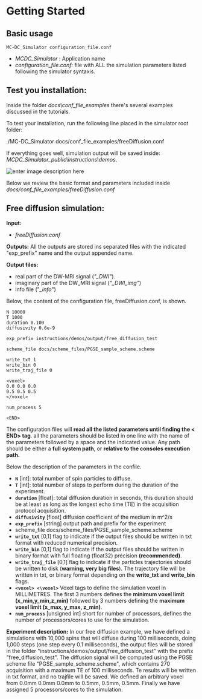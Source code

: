 # Getting Started

## Basic usage 

    MC-DC_Simulator configuration_file.conf

 - *MCDC_Simulator* :  Application name
 - *configuration_file.conf:* file with ALL the simulation parameters listed following the simulator syntaxis. 

## Test you installation: 

Inside the folder *docs\conf_file_examples* there's several examples discussed in the tutorials.

To test your installation, run the following line placed in the simulator root folder: 

  ./MC-DC_Simulator docs/conf_file_examples/freeDiffusion.conf 

If everything goes well, simulation output will be saved inside: *MCDC_Simulator_public\instructions\demos*.

![enter image description here](https://user-images.githubusercontent.com/4105920/80267704-b2c06a80-86a2-11ea-9706-daf9ab7eae6e.gif)

Below we review the basic format and parameters included inside *docs/conf_file_examples/freeDiffusion.conf* 

## Free diffusion simulation:  

**Input:** 
 - *freeDiffusion.conf*
 
**Outputs:** 
All the outputs are stored ins separated files with the indicated "exp_prefix" name and the output appended name. 

**Output files:** 
 - real part of the DW-MRI signal (*"_DWI"*).
 - imaginary part of the DW_MRI signal (*"_DWI_img"*)
 - info file ("*_info*")
 
Below, the content of the configuration file, freeDiffusion.conf, is shown. 

    N 10000
    T 1000
    duration 0.100
    diffusivity 0.6e-9
    
    exp_prefix instructions/demos/output/free_diffusion_test
    
    scheme_file docs/scheme_files/PGSE_sample_scheme.scheme
    
    write_txt 1
    write_bin 0
    write_traj_file 0
    
    <voxel>
    0.0 0.0 0.0
    0.5 0.5 0.5
    </voxel>
    
    num_process 5
    
    <END>

The configuration files will **read all the listed parameters until finding  the 
< END> tag**. all the parameters should be listed in one line with the name of the parameters followed by a space and the indicated value. Any path should be either a **full system path**, or **relative to the consoles execution path.**

Below the description of the parameters in the confile.

 - **`N`** [int]: total number of spin particles to diffuse.
 - **`T`** [int]: total number of steps to perform during the duration of the experiment. 
 - **`duration`** [float]: total diffusion duration in seconds, this duration should be at least as long as the longest echo time (TE) in the acquisition protocol  acquisition.
 - **`diffusivity`** [float] diffusion coefficient of the medium in m^2/s
 - **`exp_prefix`** [string] output path and prefix for the experiment 
 - scheme_file docs/scheme_files/PGSE_sample_scheme.scheme
 - **`write_txt`** [0,1]  flag to indicate if the output files should be written in txt format with reduced numerical precision.
 -  **`write_bin`** [0,1] flag to indicate if the output files should be written in binary format with full floating (float32)  precision **(recommended)**.
 -  **`write_traj_file`** [0,1] flag to indicate if the particles trajectories should be written to disk (**warning, very big files**). The trajectory file will be written in txt, or binary format depending on the **write_txt** and **write_bin** flags.
 - **`<voxel> <\voxel>`** Voxel tags to define the simulation voxel in MILLIMETRES. The first 3 numbers defines the **minimum voxel limit (x_min,y_min,z_min)** followed by 3 numbers defining the **maximum voxel limit (x_max, y_max, z_min)**.
 - **`num_process`** [unsigned int] short for number of processors, defines the number of processors/cores to use for  the simulation. 

**Experiment description:** 
In our free diffusion example, we have defined a simulations with 10,000 spins that will diffuse during 100 milliseconds, doing 1,000 steps (one step every 0.1 milliseconds), the output files will be stored in the folder "instructions/demos/output/free_diffusion_test" with the prefix "free_diffusion_test". The diffusion signal will be computed using the PGSE scheme file "PGSE_sample_scheme.scheme", which contains 270 acquisition with a maximum TE of 100 milliseconds.  Te results will be written in txt format, and no trajfile will be saved. We defined an arbitrary voxel from      0.0mm 0.0mm 0.0mm to 0.5mm, 0.5mm, 0.5mm. Finally we have assigned 5 processors/cores to the simulation. 

